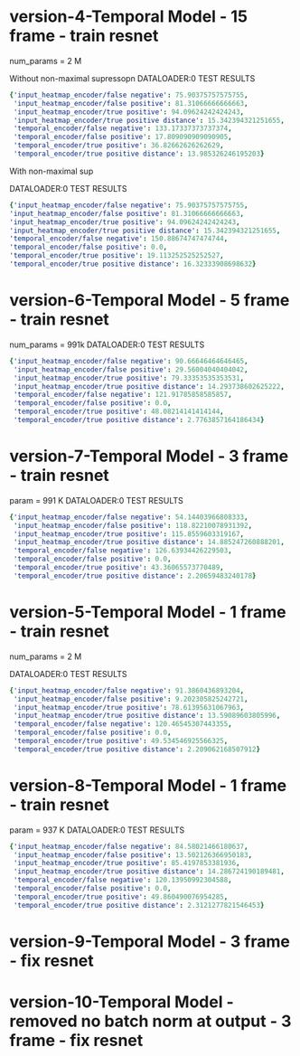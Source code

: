 # version-4-Temporal Model - 15 frame - train resnet


num_params = 2 M

Without non-maximal supressopn
DATALOADER:0 TEST RESULTS
```yaml
{'input_heatmap_encoder/false negative': 75.90375757575755,
 'input_heatmap_encoder/false positive': 81.31066666666663,
 'input_heatmap_encoder/true positive': 94.09624242424243,
 'input_heatmap_encoder/true positive distance': 15.342394321251655,
 'temporal_encoder/false negative': 133.17337373737374,
 'temporal_encoder/false positive': 17.809090909090905,
 'temporal_encoder/true positive': 36.82662626262629,
 'temporal_encoder/true positive distance': 13.985326246195203}
```
With non-maximal sup

 DATALOADER:0 TEST RESULTS
 ```yaml
{'input_heatmap_encoder/false negative': 75.90375757575755,
 'input_heatmap_encoder/false positive': 81.31066666666663,
 'input_heatmap_encoder/true positive': 94.09624242424243,
 'input_heatmap_encoder/true positive distance': 15.342394321251655,
 'temporal_encoder/false negative': 150.88674747474744,
 'temporal_encoder/false positive': 0.0,
 'temporal_encoder/true positive': 19.113252525252527,
 'temporal_encoder/true positive distance': 16.32333908698632}
```

# version-6-Temporal Model - 5 frame - train resnet
num_params = 991k
DATALOADER:0 TEST RESULTS
```yaml
{'input_heatmap_encoder/false negative': 90.66646464646465,
 'input_heatmap_encoder/false positive': 29.56004040404042,
 'input_heatmap_encoder/true positive': 79.33353535353531,
 'input_heatmap_encoder/true positive distance': 14.293738602625222,
 'temporal_encoder/false negative': 121.91785858585857,
 'temporal_encoder/false positive': 0.0,
 'temporal_encoder/true positive': 48.08214141414144,
 'temporal_encoder/true positive distance': 2.7763857164186434}
```

# version-7-Temporal Model - 3 frame - train resnet
param = 991 K
DATALOADER:0 TEST RESULTS
```yaml
{'input_heatmap_encoder/false negative': 54.14403966808333,
 'input_heatmap_encoder/false positive': 118.82210078931392,
 'input_heatmap_encoder/true positive': 115.8559603319167,
 'input_heatmap_encoder/true positive distance': 14.885247260888201,
 'temporal_encoder/false negative': 126.63934426229503,
 'temporal_encoder/false positive': 0.0,
 'temporal_encoder/true positive': 43.36065573770489,
 'temporal_encoder/true positive distance': 2.20659483240178}
 ```
# version-5-Temporal Model - 1 frame - train resnet

num_params = 2 M

DATALOADER:0 TEST RESULTS
```yaml
{'input_heatmap_encoder/false negative': 91.3860436893204,
 'input_heatmap_encoder/false positive': 9.202305825242721,
 'input_heatmap_encoder/true positive': 78.61395631067963,
 'input_heatmap_encoder/true positive distance': 13.59089603805996,
 'temporal_encoder/false negative': 120.46545307443355,
 'temporal_encoder/false positive': 0.0,
 'temporal_encoder/true positive': 49.534546925566325,
 'temporal_encoder/true positive distance': 2.209062168507912}
```

 # version-8-Temporal Model - 1 frame - train resnet
param = 937 K
DATALOADER:0 TEST RESULTS
```yaml
{'input_heatmap_encoder/false negative': 84.58021466180637,
 'input_heatmap_encoder/false positive': 13.502126366950183,
 'input_heatmap_encoder/true positive': 85.4197853381936,
 'input_heatmap_encoder/true positive distance': 14.286724190189481,
 'temporal_encoder/false negative': 120.13950992304588,
 'temporal_encoder/false positive': 0.0,
 'temporal_encoder/true positive': 49.860490076954285,
 'temporal_encoder/true positive distance': 2.3121277821546453}


 ```

# version-9-Temporal Model - 3 frame - fix resnet

# version-10-Temporal Model -removed no batch norm at output - 3 frame - fix resnet